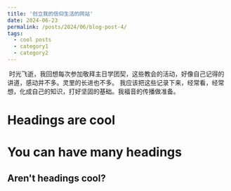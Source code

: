 ```yaml
---
title: '创立我的信仰生活的网站'
date: 2024-06-23
permalink: /posts/2024/06/blog-post-4/
tags:
  - cool posts
  - category1
  - category2
---
```


 时光飞逝，我回想每次参加敬拜主日学团契，这些教会的活动，好像自己记得的讲道，感动并不多。灵里的长进也不多。
 我应该把这些记录下来，经常看，经常想，化成自己的知识，打好坚固的基础。我福音的传播做准备。

Headings are cool
======

You can have many headings
======

Aren't headings cool?
------